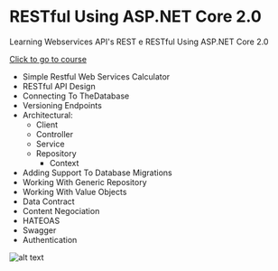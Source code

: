 # RESTful Using ASP.NET Core 2.0

Learning Webservices API's REST e RESTful Using ASP.NET Core 2.0

[Click to go to course](https://www.udemy.com/restful-apis-do-0-a-nuvem-com-aspnet-core-e-docker)

- Simple Restful Web Services Calculator
- RESTful API Design
- Connecting To TheDatabase
- Versioning Endpoints
- Architectural: 
	- Client 
	- Controller 
	- Service 
	- Repository 
		- Context
- Adding Support To Database Migrations		
- Working With Generic Repository
- Working With Value Objects
- Data Contract
- Content Negociation
- HATEOAS
- Swagger
- Authentication

![alt text](https://d32myzxfxyl12w.cloudfront.net/images/ckeditor_assets/pictures/275/content_rest_api_design.png)
